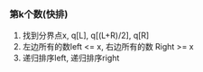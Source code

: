 ### 第k个数(快排)
1. 找到分界点x, q[L], q[(L+R)/2], q[R]
2. 左边所有的数left <= x, 右边所有的数 Right >= x
3. 递归排序left, 递归排序right
<!--stackedit_data:
eyJoaXN0b3J5IjpbLTg5NjkzMjE5MF19
-->